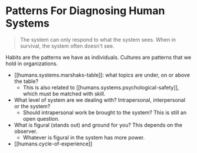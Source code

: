 
# Patterns For Diagnosing Human Systems

> The system can only respond to what the system sees. When in survival, the system often doesn't see.

Habits are the patterns we have as individuals. Cultures are patterns that we hold in organizations.

- [[humans.systems.marshaks-table]]: what topics are under, on or above the table?
  - This is also related to [[humans.systems.psychological-safety]], which must be matched with skill.
- What level of system are we dealing with? Intrapersonal, interpersonal or the system?
  - Should intrapersonal work be brought to the system? This is still an open question.
- What is figural (stands out) and ground for you? This depends on the observer.
  - Whatever is figural in the system has more power.
- [[humans.cycle-of-experience]]

